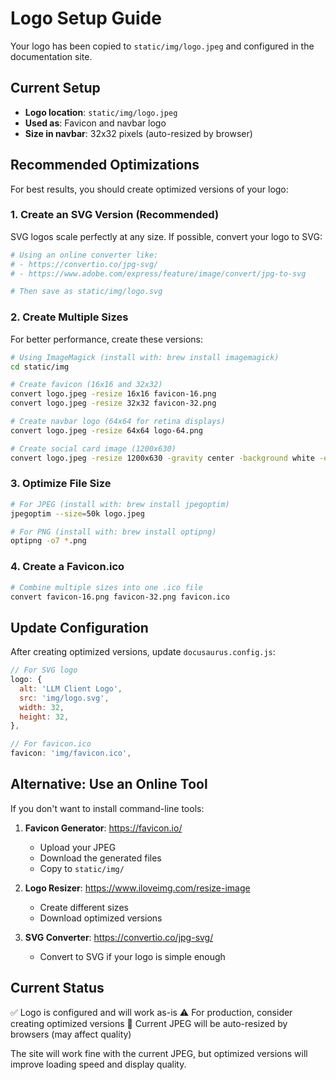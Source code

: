 # Logo Setup Guide

Your logo has been copied to `static/img/logo.jpeg` and configured in the documentation site.

## Current Setup

- **Logo location**: `static/img/logo.jpeg`
- **Used as**: Favicon and navbar logo
- **Size in navbar**: 32x32 pixels (auto-resized by browser)

## Recommended Optimizations

For best results, you should create optimized versions of your logo:

### 1. Create an SVG Version (Recommended)

SVG logos scale perfectly at any size. If possible, convert your logo to SVG:

```bash
# Using an online converter like:
# - https://convertio.co/jpg-svg/
# - https://www.adobe.com/express/feature/image/convert/jpg-to-svg

# Then save as static/img/logo.svg
```

### 2. Create Multiple Sizes

For better performance, create these versions:

```bash
# Using ImageMagick (install with: brew install imagemagick)
cd static/img

# Create favicon (16x16 and 32x32)
convert logo.jpeg -resize 16x16 favicon-16.png
convert logo.jpeg -resize 32x32 favicon-32.png

# Create navbar logo (64x64 for retina displays)
convert logo.jpeg -resize 64x64 logo-64.png

# Create social card image (1200x630)
convert logo.jpeg -resize 1200x630 -gravity center -background white -extent 1200x630 social-card.png
```

### 3. Optimize File Size

```bash
# For JPEG (install with: brew install jpegoptim)
jpegoptim --size=50k logo.jpeg

# For PNG (install with: brew install optipng)
optipng -o7 *.png
```

### 4. Create a Favicon.ico

```bash
# Combine multiple sizes into one .ico file
convert favicon-16.png favicon-32.png favicon.ico
```

## Update Configuration

After creating optimized versions, update `docusaurus.config.js`:

```javascript
// For SVG logo
logo: {
  alt: 'LLM Client Logo',
  src: 'img/logo.svg',
  width: 32,
  height: 32,
},

// For favicon.ico
favicon: 'img/favicon.ico',
```

## Alternative: Use an Online Tool

If you don't want to install command-line tools:

1. **Favicon Generator**: https://favicon.io/
   - Upload your JPEG
   - Download the generated files
   - Copy to `static/img/`

2. **Logo Resizer**: https://www.iloveimg.com/resize-image
   - Create different sizes
   - Download optimized versions

3. **SVG Converter**: https://convertio.co/jpg-svg/
   - Convert to SVG if your logo is simple enough

## Current Status

✅ Logo is configured and will work as-is
⚠️ For production, consider creating optimized versions
📱 Current JPEG will be auto-resized by browsers (may affect quality)

The site will work fine with the current JPEG, but optimized versions will improve loading speed and display quality.